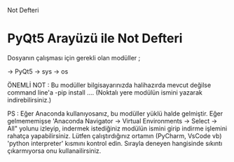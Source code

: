 ﻿Not Defteri

# PyQt5 Arayüzü ile Not Defteri

Dosyanın çalışması için gerekli olan modüller ;

-> PyQt5 -> sys -> os 

ÖNEMLİ NOT : Bu modüller bilgisayarınızda halihazırda mevcut değilse command line'a -pip install .... (Noktalı yere modülün ismini yazarak indirebilirsiniz.)

PS : Eğer Anaconda kullanıyosanız, bu modüller yüklü halde gelmiştir. Eğer gelmememişse 'Anaconda Navigator -> Virtual Environments -> Select -> All" yolunu izleyip, indermek istediğiniz modülün ismini girip indirme işlemini rahatça yapabilirsiniz. Lütfen çalıştırdığınız ortamın (PyCharm, VsCode vb) 'python interpreter' kısmını kontrol edin. Sırayla deneyen hangisinde sıkıntı çıkarmıyorsa onu kullanailirsiniz.
